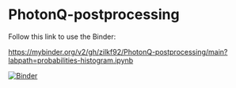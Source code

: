 # PhotonQ-postprocessing

Follow this link to use the Binder:

https://mybinder.org/v2/gh/zilkf92/PhotonQ-postprocessing/main?labpath=probabilities-histogram.ipynb

[![Binder](https://mybinder.org/badge_logo.svg)](https://mybinder.org/v2/gh/CDL-Uni-Vienna/PhotonQ-postprocessing.git/main?labpath=probabilities-histogram.ipynb)